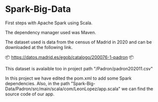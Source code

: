 # Spark-Big-Data

First steps with Apache Spark using Scala.

The dependency manager used was Maven.
  
The dataset used is data from the census of Madrid in 2020 and can be downloaded at the following link.

📦 https://datos.madrid.es/egob/catalogo/200076-1-padron 📦 

This dataset is avalaible too in project path "/Padron/padron202011.csv"

In this project we have edited the pom.xml to add some Spark dependencies.
Also, in the path "Spark-Big-Data/Padron/src/main/scala/com/LeonLopez/app.scala" we can find the source code of our app.
